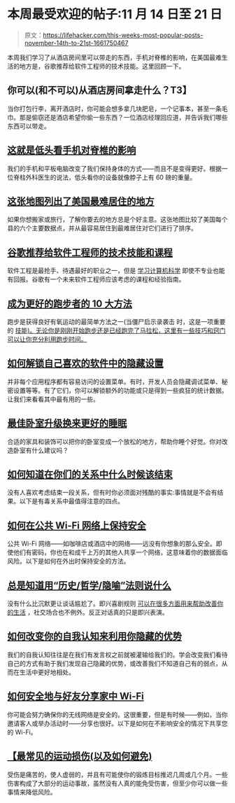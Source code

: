 # 本周最受欢迎的帖子:11 月 14 日至 21 日

> 原文：<https://lifehacker.com/this-weeks-most-popular-posts-november-14th-to-21st-1661750467>

本周我们学习了从酒店房间里可以带走的东西，手机对脊椎的影响，在美国最难生活的地方是，谷歌推荐给软件工程师的技术技能。这里回顾一下。



## 你可以(和不可以)从酒店房间拿走什么？T3】

当你打包行李，离开酒店时，你可能会想多拿几块肥皂，一个记事本，甚至一条毛巾。那是偷窃还是酒店希望你偷一些东西？一位酒店经理回应道，并告诉我们哪些东西可以带走。

## [这就是低头看手机对脊椎的影响](http://lifehacker.com/this-is-what-looking-down-at-your-cell-phone-does-to-yo-1660637854)

我们的手机和平板电脑改变了我们保持身体的方式——而且不是变得更好。根据一位脊柱外科医生的说法，低头看你的设备就像脖子上有 60 磅的重量。

## [这张地图列出了美国最难居住的地方](http://lifehacker.com/this-map-ranks-the-hardest-places-to-live-in-the-us-1659834767)

如果你想搬家或旅行，了解你要去的地方总是个好主意。这张地图比较了美国每个县的六个主要数据点，并从最容易居住到最难居住对它们进行了排序。

## [谷歌推荐给软件工程师的技术技能和课程](http://lifehacker.com/the-tech-skills-and-courses-google-recommends-for-softw-1660157164)

软件工程是最抢手、待遇最好的职业之一，但是 [学习计算机科学](http://lifehacker.com/dont-just-learn-to-code-learn-how-to-think-from-comput-1598683903) 即使不专业也能有回报。谷歌有一个未来软件工程师应该考虑的课程和经验指南。

## [成为更好的跑步者的 10 大方法](http://lifehacker.com/top-10-ways-to-be-a-better-runner-1658899075)

跑步是获得良好有氧运动的最简单方法之一(当僵尸启示录袭击 时，这是一项重要的 [技能)。无论你是刚刚开始跑步还是已经跑完了马拉松，这里有一些技巧和窍门可以让你充分利用跑步时间。](http://lifehacker.com/top-10-survival-tricks-for-when-the-zombie-apocalypse-h-5828336)

## [如何解锁自己喜欢的软件中的隐藏设置](http://lifehacker.com/how-to-unlock-hidden-settings-in-your-favorite-software-1658886413)

并非每个应用程序都有容易访问的设置菜单。有时，开发人员会隐藏调试菜单、秘密设置等等。有了它们，你可以解锁额外的功能或只是得到一些疯狂的统计数据。让我们来看看其中最有用的一些。

## [最佳卧室升级换来更好的睡眠](http://lifehacker.com/the-best-bedroom-upgrades-for-a-better-nights-sleep-1661123719)

合适的家具和装饰可以把你的卧室变成一个放松的地方，帮助你睡个好觉。你对改造卧室有什么建议吗？

## [如何知道在你们的关系中什么时候该结束](http://lifehacker.com/how-to-know-when-to-call-it-quits-in-your-relationship-1660237226)

没有人喜欢考虑结束一段关系，但有时你必须面对残酷的事实:事情就是不会有结果。以下是有毒关系中最值得注意的四点。

## [如何在公共 Wi-Fi 网络上保持安全](http://lifehacker.com/how-to-stay-safe-on-public-wi-fi-networks-5576927)

公共 Wi-Fi 网络——如咖啡店或酒店中的网络——远没有你想象的那么安全。即使他们有密码，你也在和成千上万的其他人共享一个网络，这意味着你的数据面临风险。以下是如何在外出时保持安全的方法。

## [总是知道用“历史/哲学/隐喻”法则说什么](http://lifehacker.com/always-know-what-to-say-with-the-history-philosophy-me-1658990402)

没有什么比沉默更让谈话尴尬了。即兴喜剧规则 [可以在很多方面用来帮助改善你的生活](http://lifehacker.com/learn-to-deal-with-failures-better-through-improv-comed-1573656952) ，社交场合也不例外。反正对话真的只是即兴表演。

## [如何改变你的自我认知来利用你隐藏的优势](http://lifehacker.com/how-to-change-your-self-perception-to-leverage-your-hid-1660090757)

我们的自我认知往往是在我们有发言权之前就被灌输给我们的。学会改变我们看待自己的方式有助于我们发现自己隐藏的优势，或改善我们不知道自己有的弱点，从而在生活中更好地相处。

## [如何安全地与好友分享家中 Wi-Fi](http://lifehacker.com/how-to-share-your-wi-fi-safely-and-why-you-might-want-1659672959)

你可能会努力确保你的无线网络是安全的。这很重要，但是有时候——例如，当你邀请客人或举办活动时——分享也很好。以下是如何在不影响安全的情况下共享您的 Wi-Fi。

## [【最常见的运动损伤(以及如何避免)](http://lifehacker.com/the-most-common-exercise-injuries-and-how-you-can-avoi-1659615551)

受伤是痛苦的，使人虚弱的，并且有可能使你的锻炼目标推迟几周或几个月。一些伤害构成了大部分的运动事故，虽然没有人真的能免受伤害，但至少你可以做一些事情来降低风险。